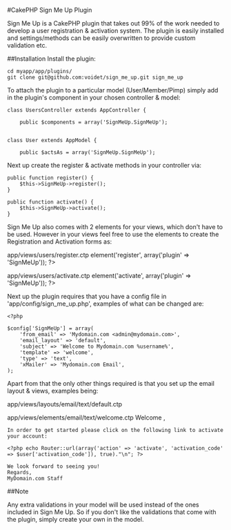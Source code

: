 #CakePHP Sign Me Up Plugin

Sign Me Up is a CakePHP plugin that takes out 99% of the work needed to develop a user registration & activation system. The plugin is easily installed and settings/methods can be easily overwritten to provide custom validation etc.

##Installation
Install the plugin:

	cd myapp/app/plugins/
	git clone git@github.com:voidet/sign_me_up.git sign_me_up

To attach the plugin to a particular model (User/Member/Pimp) simply add in the plugin's component in your chosen controller & model:

	class UsersController extends AppController {

		public $components = array('SignMeUp.SignMeUp');


	class User extends AppModel {

		public $actsAs = array('SignMeUp.SignMeUp');

Next up create the register & activate methods in your controller via:

	public function register() {
		$this->SignMeUp->register();
	}

	public function activate() {
		$this->SignMeUp->activate();
	}

Sign Me Up also comes with 2 elements for your views, which don't have to be used. However in your views feel free to use the elements to create the Registration and Activation forms as:

app/views/users/register.ctp
	<?php echo $this->element('register', array('plugin' => 'SignMeUp')); ?>

app/views/users/activate.ctp
	<?php echo $this->element('activate', array('plugin' => 'SignMeUp')); ?>

Next up the plugin requires that you have a config file in 'app/config/sign_me_up.php', examples of what can be changed are:

	<?php

	$config['SignMeUp'] = array(
		'from_email' => 'Mydomain.com <admin@mydomain.com>',
		'email_layout' => 'default',
		'subject' => 'Welcome to Mydomain.com %username%',
		'template' => 'welcome',
		'type' => 'text',
		'xMailer' => 'Mydomain.com Email',
	);

Apart from that the only other things required is that you set up the email layout & views, examples being:

app/views/layouts/email/text/default.ctp
	<?php echo $content_for_layout; ?>

app/views/elements/email/text/welcome.ctp
	Welcome <?php echo $user['username']; ?>,

	In order to get started please click on the following link to activate your account:

	<?php echo Router::url(array('action' => 'activate', 'activation_code' => $user['activation_code']), true)."\n"; ?>

	We look forward to seeing you!
	Regards,
	MyDomain.com Staff

##Note

Any extra validations in your model will be used instead of the ones included in Sign Me Up. So if you don't like the validations that come with the plugin, simply create your own in the model.

